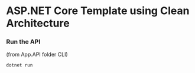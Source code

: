 # ASP.NET Core Template using Clean Architecture


### Run the API

(from App.API folder CLI)

```
dotnet run
```
